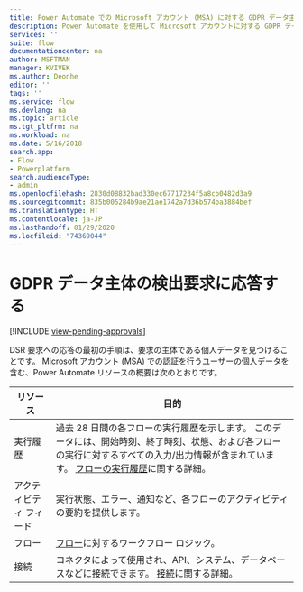 ```yaml
---
title: Power Automate での Microsoft アカウント (MSA) に対する GDPR データ主体の検出要求 | Microsoft Docs
description: Power Automate を使用して Microsoft アカウントに対する GDPR データ主体の検出要求に応答する方法を説明します。
services: ''
suite: flow
documentationcenter: na
author: MSFTMAN
manager: KVIVEK
ms.author: Deonhe
editor: ''
tags: ''
ms.service: flow
ms.devlang: na
ms.topic: article
ms.tgt_pltfrm: na
ms.workload: na
ms.date: 5/16/2018
search.app:
- Flow
- Powerplatform
search.audienceType:
- admin
ms.openlocfilehash: 2830d08832bad330ec67717234f5a8cb0482d3a9
ms.sourcegitcommit: 835b005284b9ae21ae1742a7d36b574ba3884bef
ms.translationtype: HT
ms.contentlocale: ja-JP
ms.lasthandoff: 01/29/2020
ms.locfileid: "74369044"
---
```

# <a name="respond-to-gdpr-data-subject-discovery-requests"></a>GDPR データ主体の検出要求に応答する 
[!INCLUDE [view-pending-approvals](includes/cc-rebrand.md)]

DSR 要求への応答の最初の手順は、要求の主体である個人データを見つけることです。
Microsoft アカウント (MSA) での認証を行うユーザーの個人データを含む、Power Automate リソースの概要は次のとおりです。

|リソース|目的|
|-----|-----|
|実行履歴|過去 28 日間の各フローの実行履歴を示します。 このデータには、開始時刻、終了時刻、状態、および各フローの実行に対するすべての入力/出力情報が含まれています。 [フローの実行履歴](https://flow.microsoft.com/blog/download-history-recurrence/)に関する詳細。|
|アクティビティ フィード| 実行状態、エラー、通知など、各フローのアクティビティの要約を提供します。|
|フロー|[フロー](https://docs.microsoft.com/flow/get-started-logic-flow)に対するワークフロー ロジック。|
|接続|コネクタによって使用され、API、システム、データベースなどに接続できます。 [接続](add-manage-connections.md)に関する詳細。|

